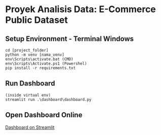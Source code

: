 # Proyek Analisis Data: E-Commerce Public Dataset

## Setup Environment - Terminal Windows
```pip install virtualenv
cd [project_folder]
python -m venv [nama_venv]
env\Scripts\activate.bat (CMD)
env\Scripts\Activate.ps1 (Powershel)
pip install -r requirements.txt
```

## Run Dashboard
```
(inside virtual env)
streamlit run .\dashboard\dashboard.py
```

## Open Dashboard Online
[Dashboard on Streamlit](https://lightdani-proyek-analisis-data-dicodi-dashboarddashboard-ac19cs.streamlit.app/)
